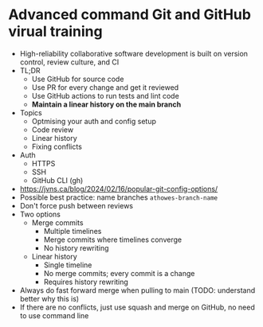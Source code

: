 # Advanced command Git and GitHub virual training

* High-reliability collaborative software development is built on version control, review culture, and CI
* TL;DR
  * Use GitHub for source code
  * Use PR for every change and get it reviewed
  * Use GitHub actions to run tests and lint code
  * **Maintain a linear history on the main branch**
* Topics
  * Optmising your auth and config setup
  * Code review
  * Linear history
  * Fixing conflicts
* Auth
  * HTTPS
  * SSH
  * GitHub CLI (gh)
* https://jvns.ca/blog/2024/02/16/popular-git-config-options/
* Possible best practice: name branches `athowes-branch-name`
* Don't force push between reviews
* Two options
  * Merge commits
    * Multiple timelines
    * Merge commits where timelines converge
    * No history rewriting
  * Linear history
    * Single timeline
    * No merge commits; every commit is a change
    * Requires history rewriting
* Always do fast forward merge when pulling to main (TODO: understand better why this is)
* If there are no conflicts, just use squash and merge on GitHub, no need to use command line
